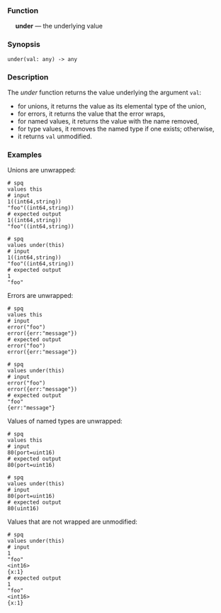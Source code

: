 ### Function

&emsp; **under** &mdash; the underlying value

### Synopsis

```
under(val: any) -> any
```

### Description

The _under_ function returns the value underlying the argument `val`:
* for unions, it returns the value as its elemental type of the union,
* for errors, it returns the value that the error wraps,
* for named values, it returns the value with the name removed,
* for type values, it removes the named type if one exists; otherwise,
* it returns `val` unmodified.

### Examples

Unions are unwrapped:
```mdtest-spq
# spq
values this
# input
1((int64,string))
"foo"((int64,string))
# expected output
1((int64,string))
"foo"((int64,string))
```

```mdtest-spq
# spq
values under(this)
# input
1((int64,string))
"foo"((int64,string))
# expected output
1
"foo"
```

Errors are unwrapped:
```mdtest-spq
# spq
values this
# input
error("foo")
error({err:"message"})
# expected output
error("foo")
error({err:"message"})
```

```mdtest-spq
# spq
values under(this)
# input
error("foo")
error({err:"message"})
# expected output
"foo"
{err:"message"}
```

Values of named types are unwrapped:
```mdtest-spq
# spq
values this
# input
80(port=uint16)
# expected output
80(port=uint16)
```

```mdtest-spq
# spq
values under(this)
# input
80(port=uint16)
# expected output
80(uint16)
```

Values that are not wrapped are unmodified:
```mdtest-spq
# spq
values under(this)
# input
1
"foo"
<int16>
{x:1}
# expected output
1
"foo"
<int16>
{x:1}
```

